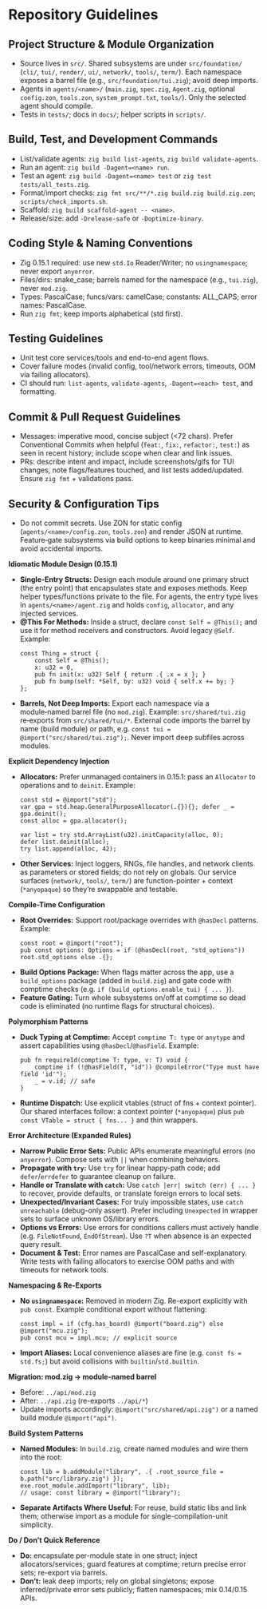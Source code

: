 # Repository Guidelines

## Project Structure & Module Organization
- Source lives in `src/`. Shared subsystems are under `src/foundation/` (`cli/`, `tui/`, `render/`, `ui/`, `network/`, `tools/`, `term/`). Each namespace exposes a barrel file (e.g., `src/foundation/tui.zig`); avoid deep imports.
- Agents in `agents/<name>/` (`main.zig`, `spec.zig`, `Agent.zig`, optional `config.zon`, `tools.zon`, `system_prompt.txt`, `tools/`). Only the selected agent should compile.
- Tests in `tests/`; docs in `docs/`; helper scripts in `scripts/`.

## Build, Test, and Development Commands
- List/validate agents: `zig build list-agents`, `zig build validate-agents`.
- Run an agent: `zig build -Dagent=<name> run`.
- Test an agent: `zig build -Dagent=<name> test` or `zig test tests/all_tests.zig`.
- Format/import checks: `zig fmt src/**/*.zig build.zig build.zig.zon`; `scripts/check_imports.sh`.
- Scaffold: `zig build scaffold-agent -- <name>`.
- Release/size: add `-Drelease-safe` or `-Doptimize-binary`.

## Coding Style & Naming Conventions
- Zig 0.15.1 required: use new `std.Io` Reader/Writer; no `usingnamespace`; never export `anyerror`.
- Files/dirs: snake_case; barrels named for the namespace (e.g., `tui.zig`), never `mod.zig`.
- Types: PascalCase; funcs/vars: camelCase; constants: ALL_CAPS; error names: PascalCase.
- Run `zig fmt`; keep imports alphabetical (std first).

## Testing Guidelines
- Unit test core services/tools and end-to-end agent flows.
- Cover failure modes (invalid config, tool/network errors, timeouts, OOM via failing allocators).
- CI should run: `list-agents`, `validate-agents`, `-Dagent=<each> test`, and formatting.

## Commit & Pull Request Guidelines
- Messages: imperative mood, concise subject (<72 chars). Prefer Conventional Commits when helpful (`feat:`, `fix:`, `refactor:`, `test:`) as seen in recent history; include scope when clear and link issues.
- PRs: describe intent and impact, include screenshots/gifs for TUI changes, note flags/features touched, and list tests added/updated. Ensure `zig fmt` + validations pass.

## Security & Configuration Tips
- Do not commit secrets. Use ZON for static config (`agents/<name>/config.zon`, `tools.zon`) and render JSON at runtime. Feature‑gate subsystems via build options to keep binaries minimal and avoid accidental imports.

**Idiomatic Module Design (0.15.1)**
- **Single-Entry Structs:** Design each module around one primary struct (the entry point) that encapsulates state and exposes methods. Keep helper types/functions private to the file. For agents, the entry type lives in `agents/<name>/agent.zig` and holds `config`, `allocator`, and any injected services.
- **@This For Methods:** Inside a struct, declare `const Self = @This();` and use it for method receivers and constructors. Avoid legacy `@Self`. Example:
  ```zig
  const Thing = struct {
      const Self = @This();
      x: u32 = 0,
      pub fn init(x: u32) Self { return .{ .x = x }; }
      pub fn bump(self: *Self, by: u32) void { self.x += by; }
  };
  ```
- **Barrels, Not Deep Imports:** Export each namespace via a module‑named barrel file (no `mod.zig`). Example: `src/shared/tui.zig` re‑exports from `src/shared/tui/*`. External code imports the barrel by name (build module) or path, e.g. `const tui = @import("src/shared/tui.zig");`. Never import deep subfiles across modules.

**Explicit Dependency Injection**
- **Allocators:** Prefer unmanaged containers in 0.15.1: pass an `Allocator` to operations and to `deinit`. Example:
  ```zig
  const std = @import("std");
  var gpa = std.heap.GeneralPurposeAllocator(.{}){}; defer _ = gpa.deinit();
  const alloc = gpa.allocator();

  var list = try std.ArrayList(u32).initCapacity(alloc, 0);
  defer list.deinit(alloc);
  try list.append(alloc, 42);
  ```
- **Other Services:** Inject loggers, RNGs, file handles, and network clients as parameters or stored fields; do not rely on globals. Our service surfaces (`network/`, `tools/`, `term/`) are function-pointer + context (`*anyopaque`) so they’re swappable and testable.

**Compile-Time Configuration**
- **Root Overrides:** Support root/package overrides with `@hasDecl` patterns. Example:
  ```zig
  const root = @import("root");
  pub const options: Options = if (@hasDecl(root, "std_options")) root.std_options else .{};
  ```
- **Build Options Package:** When flags matter across the app, use a `build_options` package (added in `build.zig`) and gate code with comptime checks (e.g. `if (build_options.enable_tui) { ... }`).
- **Feature Gating:** Turn whole subsystems on/off at comptime so dead code is eliminated (no runtime flags for structural choices).

**Polymorphism Patterns**
- **Duck Typing at Comptime:** Accept `comptime T: type` or `anytype` and assert capabilities using `@hasDecl`/`@hasField`. Example:
  ```zig
  pub fn requireId(comptime T: type, v: T) void {
      comptime if (!@hasField(T, "id")) @compileError("Type must have field 'id'");
      _ = v.id; // safe
  }
  ```
- **Runtime Dispatch:** Use explicit vtables (struct of fns + context pointer). Our shared interfaces follow: a context pointer (`*anyopaque`) plus `pub const VTable = struct { fns... }` and thin wrappers.

**Error Architecture (Expanded Rules)**
- **Narrow Public Error Sets:** Public APIs enumerate meaningful errors (no `anyerror`). Compose sets with `||` when combining behaviors.
- **Propagate with `try`:** Use `try` for linear happy-path code; add `defer`/`errdefer` to guarantee cleanup on failure.
- **Handle or Translate with `catch`:** Use `catch |err| switch (err) { ... }` to recover, provide defaults, or translate foreign errors to local sets.
- **Unexpected/Invariant Cases:** For truly impossible states, use `catch unreachable` (debug-only assert). Prefer including `Unexpected` in wrapper sets to surface unknown OS/library errors.
- **Options vs Errors:** Use errors for conditions callers must actively handle (e.g. `FileNotFound`, `EndOfStream`). Use `?T` when absence is an expected query result.
- **Document & Test:** Error names are PascalCase and self-explanatory. Write tests with failing allocators to exercise OOM paths and with timeouts for network tools.

**Namespacing & Re-Exports**
- **No `usingnamespace`:** Removed in modern Zig. Re-export explicitly with `pub const`. Example conditional export without flattening:
  ```zig
  const impl = if (cfg.has_board) @import("board.zig") else @import("mcu.zig");
  pub const mcu = impl.mcu; // explicit source
  ```
- **Import Aliases:** Local convenience aliases are fine (e.g. `const fs = std.fs;`) but avoid collisions with `builtin`/`std.builtin`.

**Migration: mod.zig → module-named barrel**
- Before: `../api/mod.zig`
- After:  `../api.zig` (re-exports `../api/*`)
- Update imports accordingly: `@import("src/shared/api.zig")` or a named build module `@import("api")`.

**Build System Patterns**
- **Named Modules:** In `build.zig`, create named modules and wire them into the root:
  ```zig
  const lib = b.addModule("library", .{ .root_source_file = b.path("src/library.zig") });
  exe.root_module.addImport("library", lib);
  // usage: const library = @import("library");
  ```
- **Separate Artifacts Where Useful:** For reuse, build static libs and link them; otherwise import as a module for single-compilation-unit simplicity.

**Do / Don’t Quick Reference**
- **Do:** encapsulate per-module state in one struct; inject allocators/services; guard features at comptime; return precise error sets; re-export via barrels.
- **Don’t:** leak deep imports; rely on global singletons; expose inferred/private error sets publicly; flatten namespaces; mix 0.14/0.15 APIs.
